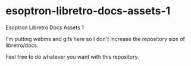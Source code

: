 # esoptron-libretro-docs-assets-1
Esoptron Libretro Docs Assets 1

I'm putting webms and gifs here so I don't increase the repository size of libretro/docs.

Feel free to do whatever you want with this repository.
